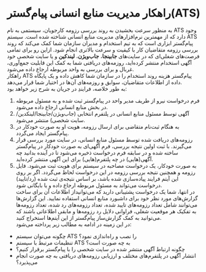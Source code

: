 # راهکار مدیریت منابع انسانی پیام‌گستر(ATS)
به منظور سرعت بخشیدن به روند بررسی رزومه‌ کارجویان، سیستمی به نام ATS وجود دارد که از مهمترین نرم‌افزارهای مدیریت منابع انسانی شناخته شده است. سیستم ATS پیام‌گستر ابزاری است که به تیم استخدام و مدیران سازمان شما کمک می‌کند که روند بررسی رزومه متقاضیان کار با کیفیت و سرعت بالاتری انجام شود. ازاین رو برای تمامی فرصت‌های شغلی‌ای که در سایت‌های **جابینجا**، **جاب‌ویژن**،  **لیندکین** و یا سایت شخصی خود آگهی استخدام منتشر کرده‌اید، روزمه‌های دریافتی شما به کمک این قابلیت جمع‌آوری، غربال و برای بررسی به واحد مربوطه ارجاع داده می‌شود.<br>
راهکار ATS پیام‌گستر هزینه روند استخدام را در سازمان شما کاهش داده و یک پایگاه داده از اطلاعات متقاضیان، سوابق و روزمه‌های آن‌ها در اختیار شما قرار می‌دهد.<br>
به طور خلاصه، فرایندِ در جریان به شرح زیر خواهد بود:
1. فرم درخواست نیرو از طریف مدیر واحد در پیام‌گستر ثبت شده و به مسئول مربوطه در بخش منابع انسانی ارجاع داده می‌شود.
2. آگهی توسط مسئول منابع انسانی در پلتفرم انتخابی (جاب‌ویژن/جابینجا/لینکدین/سایت شخصی) منتشر می‌شود.
3. به هنگام ثبت‌نام متقاضی برای ارسال رزومه، هویت او به صورت خودکار در پیام‌گستر ایجاد می‌گردد.
4. رزومه‌های دریافت شده توسط مسئول منابع انسانی، در سایت مورد بررسی قرار می‌گیرند. با ثبت اولین نتیجه بررسی، فرم آگهی‌ای به صورت خودکار در پیام‌گستر ساخته شده و در سابقه فرم درخواست ذخیره می‌شود تا  در آینده بدانید چه آگهی(هایی) در چه پلتفرم‌(هایی) برای این آگهی منتشر کرده‌اید.
5. به صورت خودکار، یک درخواست مصاحبه در سیستم برای هویت ثبت می‌شود. فایل رزومه و همچنین نتیجه‌ بررسی رزومه در این درخواست لحاظ می‌گردد. اگر بر روی این آیتم فرایند پیاده‌سازی شده باشد، بر اساس نتیجه‌ی ثبت شده (رد/تایید) درخواست می‌تواند به مسئول مربوطه ارجاع داده و یا بایگانی شود.<br>
در انتها، شما یک درخواست پشتیبانی دارید که می‌توانیداز اطلاعات آن برای ساخت گزارش‌های مورد نظر خود برای داشبورد منابع انسانی استفاده نمایید. این گزارش‌‌ها می‌توانند شامل تعداد رزومه‌های تایید شده، تعداد رزومه‌های رد شده، تعداد رزومه‌ها به تفکیک هر موقعیت شغلی، فراوانی دلایل رد رزومه‌ها و مابقی اطلاعاتی باشند که می‌توانید به کمک گزارش‌ساز پیام‌گستر از این آیتم‌ها استخراج کنید.<br>
در این زمینه در ادامه به مطالب زیر پرداخته می‌شود:<br>
- چگونه می‌توان سیستم ATS را نصب و راه‌اندازی نمود؟
- تنظیمات مرتبط با سیستم ATS به چه صورت است؟
- چگونه ارتباط آگهی منتشر شده در سایت شخصی را با پیام‌گستر  برقرار کنیم؟
- انتشار آگهی در پلتفرم‌های مختلف و ارزیابی رزومه‌های دریافتی به چه صورت انجام می‌پذیرد؟
